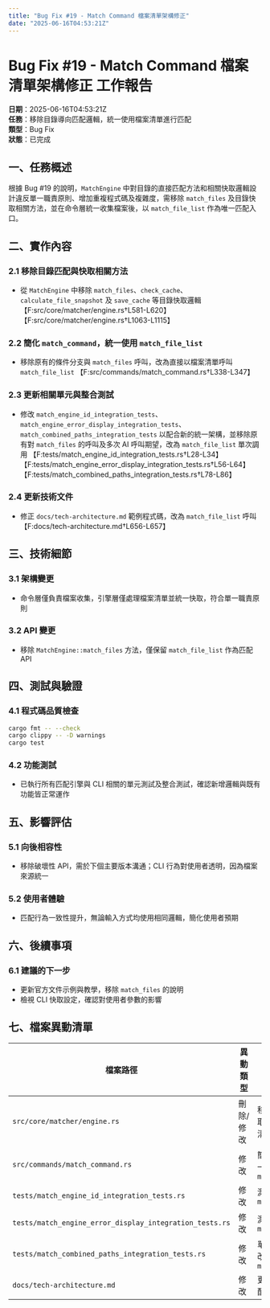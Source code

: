 ```yaml
---
title: "Bug Fix #19 - Match Command 檔案清單架構修正"
date: "2025-06-16T04:53:21Z"
---
```


# Bug Fix #19 - Match Command 檔案清單架構修正 工作報告

**日期**：2025-06-16T04:53:21Z  
**任務**：移除目錄導向匹配邏輯，統一使用檔案清單進行匹配  
**類型**：Bug Fix  
**狀態**：已完成

## 一、任務概述

根據 Bug #19 的說明，`MatchEngine` 中對目錄的直接匹配方法和相關快取邏輯設計違反單一職責原則、增加重複程式碼及複雜度，需移除 `match_files` 及目錄快取相關方法，並在命令層統一收集檔案後，以 `match_file_list` 作為唯一匹配入口。

## 二、實作內容

### 2.1 移除目錄匹配與快取相關方法
- 從 `MatchEngine` 中移除 `match_files`、`check_cache`、`calculate_file_snapshot` 及 `save_cache` 等目錄快取邏輯  【F:src/core/matcher/engine.rs†L581-L620】【F:src/core/matcher/engine.rs†L1063-L1115】

### 2.2 簡化 `match_command`，統一使用 `match_file_list`
- 移除原有的條件分支與 `match_files` 呼叫，改為直接以檔案清單呼叫 `match_file_list`  【F:src/commands/match_command.rs†L338-L347】

### 2.3 更新相關單元與整合測試
- 修改 `match_engine_id_integration_tests`、`match_engine_error_display_integration_tests`、`match_combined_paths_integration_tests` 以配合新的統一架構，並移除原有對 `match_files` 的呼叫及多次 AI 呼叫期望，改為 `match_file_list` 單次調用  【F:tests/match_engine_id_integration_tests.rs†L28-L34】【F:tests/match_engine_error_display_integration_tests.rs†L56-L64】【F:tests/match_combined_paths_integration_tests.rs†L78-L86】

### 2.4 更新技術文件
- 修正 `docs/tech-architecture.md` 範例程式碼，改為 `match_file_list` 呼叫  【F:docs/tech-architecture.md†L656-L657】

## 三、技術細節

### 3.1 架構變更
- 命令層僅負責檔案收集，引擎層僅處理檔案清單並統一快取，符合單一職責原則

### 3.2 API 變更
- 移除 `MatchEngine::match_files` 方法，僅保留 `match_file_list` 作為匹配 API

## 四、測試與驗證

### 4.1 程式碼品質檢查
```bash
cargo fmt -- --check
cargo clippy -- -D warnings
cargo test
```

### 4.2 功能測試
- 已執行所有匹配引擎與 CLI 相關的單元測試及整合測試，確認新增邏輯與既有功能皆正常運作

## 五、影響評估

### 5.1 向後相容性
- 移除破壞性 API，需於下個主要版本溝通；CLI 行為對使用者透明，因為檔案來源統一

### 5.2 使用者體驗
- 匹配行為一致性提升，無論輸入方式均使用相同邏輯，簡化使用者預期

## 六、後續事項

### 6.1 建議的下一步
- 更新官方文件示例與教學，移除 `match_files` 的說明
- 檢視 CLI 快取設定，確認對使用者參數的影響

## 七、檔案異動清單

| 檔案路徑 | 異動類型 | 描述 |
|---------|----------|------|
| `src/core/matcher/engine.rs` | 刪除/修改 | 移除目錄匹配與快取方法，保留檔案清單匹配 |
| `src/commands/match_command.rs` | 修改 | 簡化匹配邏輯，統一呼叫 `match_file_list` |
| `tests/match_engine_id_integration_tests.rs` | 修改 | 測試呼叫改為 `match_file_list` |
| `tests/match_engine_error_display_integration_tests.rs` | 修改 | 測試呼叫改為 `match_file_list` |
| `tests/match_combined_paths_integration_tests.rs` | 修改 | 單次 AI 呼叫期望改為 `multiple_matches` |
| `docs/tech-architecture.md` | 修改 | 更新範例程式碼匹配呼叫 |
